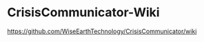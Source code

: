 CrisisCommunicator-Wiki
============================
https://github.com/WiseEarthTechnology/CrisisCommunicator/wiki
